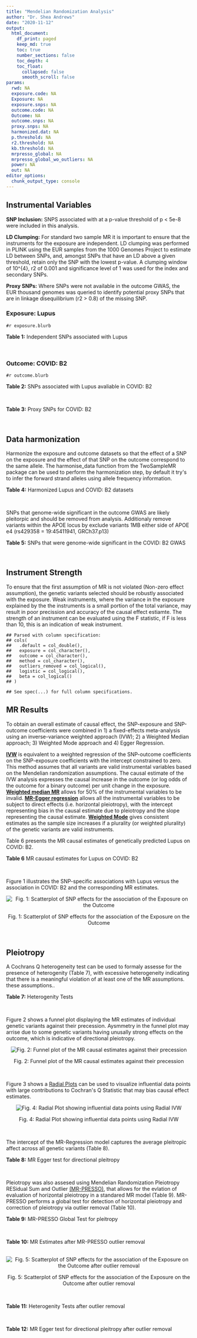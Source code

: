 ```yaml
---
title: "Mendelian Randomization Analysis"
author: "Dr. Shea Andrews"
date: "2020-11-12"
output:
  html_document:
    df_print: paged
    keep_md: true
    toc: true
    number_sections: false
    toc_depth: 4
    toc_float:
      collapsed: false
      smooth_scroll: false
params:
  rwd: NA
  exposure.code: NA
  Exposure: NA
  exposure.snps: NA
  outcome.code: NA
  Outcome: NA
  outcome.snps: NA
  proxy.snps: NA
  harmonized.dat: NA
  p.threshold: NA
  r2.threshold: NA
  kb.threshold: NA
  mrpresso_global: NA
  mrpresso_global_wo_outliers: NA
  power: NA
  out: NA
editor_options:
  chunk_output_type: console
---
```







## Instrumental Variables
**SNP Inclusion:** SNPS associated with at a p-value threshold of p < 5e-8 were included in this analysis.
<br>

**LD Clumping:** For standard two sample MR it is important to ensure that the instruments for the exposure are independent. LD clumping was performed in PLINK using the EUR samples from the 1000 Genomes Project to estimate LD between SNPs, and, amongst SNPs that have an LD above a given threshold, retain only the SNP with the lowest p-value. A clumping window of 10^{4}, r2 of 0.001 and significance level of 1 was used for the index and secondary SNPs.
<br>

**Proxy SNPs:** Where SNPs were not available in the outcome GWAS, the EUR thousand genomes was queried to identify potential proxy SNPs that are in linkage disequilibrium (r2 > 0.8) of the missing SNP.
<br>

### Exposure: Lupus
`#r exposure.blurb`
<br>

**Table 1:** Independent SNPs associated with Lupus
<div data-pagedtable="false">
  <script data-pagedtable-source type="application/json">
{"columns":[{"label":["SNP"],"name":[1],"type":["chr"],"align":["left"]},{"label":["CHROM"],"name":[2],"type":["dbl"],"align":["right"]},{"label":["POS"],"name":[3],"type":["dbl"],"align":["right"]},{"label":["REF"],"name":[4],"type":["chr"],"align":["left"]},{"label":["ALT"],"name":[5],"type":["chr"],"align":["left"]},{"label":["AF"],"name":[6],"type":["dbl"],"align":["right"]},{"label":["BETA"],"name":[7],"type":["dbl"],"align":["right"]},{"label":["SE"],"name":[8],"type":["dbl"],"align":["right"]},{"label":["Z"],"name":[9],"type":["dbl"],"align":["right"]},{"label":["P"],"name":[10],"type":["dbl"],"align":["right"]},{"label":["N"],"name":[11],"type":["dbl"],"align":["right"]},{"label":["TRAIT"],"name":[12],"type":["chr"],"align":["left"]}],"data":[{"1":"rs4661543","2":"1","3":"15229101","4":"T","5":"G","6":"0.89366400","7":"0.2744370","8":"0.04237546","9":"6.476320","10":"9.39891e-11","11":"23210","12":"Lupus"},{"1":"rs6679677","2":"1","3":"114303808","4":"C","5":"A","6":"0.13198000","7":"0.3364722","8":"0.04648538","9":"7.238238","10":"4.54552e-13","11":"23210","12":"Lupus"},{"1":"rs6671847","2":"1","3":"161478810","4":"G","5":"A","6":"0.43811600","7":"0.1988509","8":"0.02896508","9":"6.865193","10":"6.64016e-12","11":"23210","12":"Lupus"},{"1":"rs10912578","2":"1","3":"173251856","4":"A","5":"G","6":"0.69282600","7":"-0.2468600","8":"0.03099180","9":"-7.965340","10":"1.64776e-15","11":"23210","12":"Lupus"},{"1":"rs4916215","2":"1","3":"173314540","4":"C","5":"T","6":"0.77431100","7":"0.2231440","8":"0.03396932","9":"6.568970","10":"5.06636e-11","11":"23210","12":"Lupus"},{"1":"rs17849501","2":"1","3":"183542323","4":"C","5":"T","6":"0.04266520","7":"0.8109302","8":"0.04986423","9":"16.262763","10":"1.81370e-59","11":"23210","12":"Lupus"},{"1":"rs12094036","2":"1","3":"183558174","4":"T","5":"C","6":"0.06648550","7":"-0.3285041","8":"0.05785948","9":"-5.677618","10":"1.36583e-08","11":"23210","12":"Lupus"},{"1":"rs34703115","2":"2","3":"40282854","4":"T","5":"C","6":"0.05253620","7":"-0.6161861","8":"0.10477761","9":"-5.880895","10":"4.08053e-09","11":"23210","12":"Lupus"},{"1":"rs268124","2":"2","3":"65654364","4":"C","5":"T","6":"0.70927300","7":"0.1863300","8":"0.03237026","9":"5.756200","10":"8.60306e-09","11":"23210","12":"Lupus"},{"1":"rs13019891","2":"2","3":"113829869","4":"G","5":"T","6":"0.42580400","7":"-0.5621189","8":"0.02903360","9":"-19.360981","10":"1.64719e-83","11":"23210","12":"Lupus"},{"1":"rs2459611","2":"2","3":"191939187","4":"C","5":"T","6":"0.91986900","7":"0.2613650","8":"0.04524500","9":"5.776660","10":"7.62003e-09","11":"23210","12":"Lupus"},{"1":"rs4274624","2":"2","3":"191958656","4":"C","5":"T","6":"0.79354100","7":"-0.5596160","8":"0.03267912","9":"-17.124600","10":"9.73273e-66","11":"23210","12":"Lupus"},{"1":"rs10048743","2":"2","3":"213890232","4":"G","5":"T","6":"0.86960500","7":"-0.2311120","8":"0.04120563","9":"-5.608740","10":"2.03803e-08","11":"23210","12":"Lupus"},{"1":"rs10200680","2":"2","3":"223961877","4":"C","5":"T","6":"0.12876900","7":"-0.2484614","8":"0.04248350","9":"-5.848421","10":"4.96262e-09","11":"23210","12":"Lupus"},{"1":"rs2573219","2":"2","3":"233288667","4":"A","5":"C","6":"0.11355300","7":"0.5877867","8":"0.04292917","9":"13.692012","10":"1.13327e-42","11":"23210","12":"Lupus"},{"1":"rs9852014","2":"3","3":"129084581","4":"A","5":"G","6":"0.08055150","7":"0.6205765","8":"0.04927268","9":"12.594737","10":"2.25712e-36","11":"23210","12":"Lupus"},{"1":"rs1464446","2":"3","3":"146601295","4":"G","5":"T","6":"0.19522400","7":"-0.3285041","8":"0.04014973","9":"-8.181975","10":"2.79229e-16","11":"23210","12":"Lupus"},{"1":"rs13136219","2":"4","3":"102743687","4":"C","5":"T","6":"0.33503600","7":"-0.1743534","8":"0.02778696","9":"-6.274648","10":"3.50427e-10","11":"23210","12":"Lupus"},{"1":"rs4388254","2":"5","3":"133428601","4":"C","5":"T","6":"0.04080520","7":"0.3784364","8":"0.06039767","9":"6.265745","10":"3.71046e-10","11":"23210","12":"Lupus"},{"1":"rs1078324","2":"5","3":"149202268","4":"C","5":"A","6":"0.06524100","7":"-0.7133499","8":"0.07816647","9":"-9.126034","10":"7.10544e-20","11":"23210","12":"Lupus"},{"1":"rs6889239","2":"5","3":"150457771","4":"T","5":"C","6":"0.25117800","7":"0.2776317","8":"0.03173996","9":"8.747072","10":"2.18960e-18","11":"23210","12":"Lupus"},{"1":"rs2431697","2":"5","3":"159879978","4":"T","5":"C","6":"0.40740100","7":"-0.2231436","8":"0.02929643","9":"-7.616749","10":"2.60144e-14","11":"23210","12":"Lupus"},{"1":"rs12524498","2":"6","3":"31444187","4":"G","5":"T","6":"0.02318840","7":"-0.6733446","8":"0.12079282","9":"-5.574376","10":"2.48419e-08","11":"23210","12":"Lupus"},{"1":"rs389884","2":"6","3":"31940897","4":"A","5":"G","6":"0.10729800","7":"0.9282193","8":"0.04323190","9":"21.470703","10":"2.92560e-102","11":"23210","12":"Lupus"},{"1":"rs79197920","2":"6","3":"32455569","4":"C","5":"T","6":"0.65625000","7":"-0.4510760","8":"0.03341812","9":"-13.497900","10":"1.60819e-41","11":"23210","12":"Lupus"},{"1":"rs113753702","2":"6","3":"32471064","4":"T","5":"C","6":"0.43790100","7":"-0.3856625","8":"0.03422480","9":"-11.268508","10":"1.87724e-29","11":"23210","12":"Lupus"},{"1":"rs77062257","2":"6","3":"32620764","4":"A","5":"T","6":"0.16741300","7":"-0.4620355","8":"0.04802120","9":"-9.621488","10":"6.48854e-22","11":"23210","12":"Lupus"},{"1":"rs2097294","2":"6","3":"32779583","4":"C","5":"T","6":"0.00875099","7":"0.6981347","8":"0.06965172","9":"10.023223","10":"1.20508e-23","11":"23210","12":"Lupus"},{"1":"rs7768653","2":"6","3":"106574794","4":"C","5":"T","6":"0.60770100","7":"-0.2070140","8":"0.02968907","9":"-6.972740","10":"3.10827e-12","11":"23210","12":"Lupus"},{"1":"rs58721818","2":"6","3":"138243739","4":"C","5":"T","6":"0.03142030","7":"0.6575200","8":"0.07559407","9":"8.698037","10":"3.37674e-18","11":"23210","12":"Lupus"},{"1":"rs35000415","2":"7","3":"128585616","4":"C","5":"T","6":"0.14785900","7":"0.5877867","8":"0.04153895","9":"14.150252","10":"1.86090e-45","11":"23210","12":"Lupus"},{"1":"rs2736332","2":"8","3":"11339965","4":"G","5":"C","6":"0.24709300","7":"0.2776317","8":"0.03206938","9":"8.657222","10":"4.83401e-18","11":"23210","12":"Lupus"},{"1":"rs7823055","2":"8","3":"55511676","4":"G","5":"T","6":"0.57587300","7":"-0.3506570","8":"0.02862084","9":"-12.251800","10":"1.64303e-34","11":"23210","12":"Lupus"},{"1":"rs7097397","2":"10","3":"50025396","4":"G","5":"A","6":"0.35511500","7":"-0.1863296","8":"0.02871184","9":"-6.489643","10":"8.60398e-11","11":"23210","12":"Lupus"},{"1":"rs7899626","2":"10","3":"63825561","4":"C","5":"T","6":"0.32037800","7":"0.1823216","8":"0.03325319","9":"5.482830","10":"4.18576e-08","11":"23210","12":"Lupus"},{"1":"rs58688157","2":"11","3":"625085","4":"A","5":"G","6":"0.26210400","7":"-0.2231436","8":"0.03356474","9":"-6.648154","10":"2.96791e-11","11":"23210","12":"Lupus"},{"1":"rs353608","2":"11","3":"35101738","4":"A","5":"G","6":"0.53012700","7":"0.1863300","8":"0.02801977","9":"6.649930","10":"2.93228e-11","11":"23210","12":"Lupus"},{"1":"rs73050535","2":"12","3":"5012503","4":"C","5":"T","6":"0.01180100","7":"-0.7133499","8":"0.12413416","9":"-5.746604","10":"9.10536e-09","11":"23210","12":"Lupus"},{"1":"rs597808","2":"12","3":"111973358","4":"A","5":"G","6":"0.54462300","7":"-0.1625189","8":"0.02947364","9":"-5.514043","10":"3.50683e-08","11":"23210","12":"Lupus"},{"1":"rs1143679","2":"16","3":"31276811","4":"G","5":"A","6":"0.12236000","7":"0.5822156","8":"0.03998663","9":"14.560256","10":"5.02694e-48","11":"23210","12":"Lupus"},{"1":"rs13332649","2":"16","3":"85966683","4":"A","5":"G","6":"0.23690900","7":"-0.3147107","8":"0.03756825","9":"-8.377040","10":"5.42755e-17","11":"23210","12":"Lupus"},{"1":"rs143123127","2":"17","3":"38007190","4":"G","5":"A","6":"0.05919850","7":"0.4700036","8":"0.08403420","9":"5.593004","10":"2.23174e-08","11":"23210","12":"Lupus"},{"1":"rs35251378","2":"19","3":"10459969","4":"G","5":"A","6":"0.28126200","7":"-0.2357223","8":"0.03242656","9":"-7.269422","10":"3.61030e-13","11":"23210","12":"Lupus"},{"1":"rs73068668","2":"19","3":"55763262","4":"G","5":"A","6":"0.05480940","7":"-0.3147107","8":"0.05749035","9":"-5.474149","10":"4.39618e-08","11":"23210","12":"Lupus"},{"1":"rs3747093","2":"22","3":"21984379","4":"G","5":"A","6":"0.19129500","7":"0.2623643","8":"0.03450549","9":"7.603552","10":"2.88112e-14","11":"23210","12":"Lupus"}],"options":{"columns":{"min":{},"max":[10]},"rows":{"min":[10],"max":[10]},"pages":{}}}
  </script>
</div>
<br>

### Outcome: COVID: B2
`#r outcome.blurb`
<br>

**Table 2:** SNPs associated with Lupus avaliable in COVID: B2
<div data-pagedtable="false">
  <script data-pagedtable-source type="application/json">
{"columns":[{"label":["SNP"],"name":[1],"type":["chr"],"align":["left"]},{"label":["CHROM"],"name":[2],"type":["dbl"],"align":["right"]},{"label":["POS"],"name":[3],"type":["dbl"],"align":["right"]},{"label":["REF"],"name":[4],"type":["chr"],"align":["left"]},{"label":["ALT"],"name":[5],"type":["chr"],"align":["left"]},{"label":["AF"],"name":[6],"type":["dbl"],"align":["right"]},{"label":["BETA"],"name":[7],"type":["dbl"],"align":["right"]},{"label":["SE"],"name":[8],"type":["dbl"],"align":["right"]},{"label":["Z"],"name":[9],"type":["dbl"],"align":["right"]},{"label":["P"],"name":[10],"type":["dbl"],"align":["right"]},{"label":["N"],"name":[11],"type":["dbl"],"align":["right"]},{"label":["TRAIT"],"name":[12],"type":["chr"],"align":["left"]}],"data":[{"1":"rs4661543","2":"1","3":"15229101","4":"T","5":"G","6":"0.88530","7":"-0.0173250","8":"0.037547","9":"-0.46142168","10":"6.445e-01","11":"543388","12":"COVID:_hospitalized_vs._population__eur_wo_ukbb"},{"1":"rs6679677","2":"1","3":"114303808","4":"C","5":"A","6":"0.14180","7":"0.0064796","8":"0.045873","9":"0.14125084","10":"8.877e-01","11":"543388","12":"COVID:_hospitalized_vs._population__eur_wo_ukbb"},{"1":"rs6671847","2":"1","3":"161478810","4":"G","5":"A","6":"0.49720","7":"0.0099306","8":"0.034233","9":"0.29008851","10":"7.717e-01","11":"532719","12":"COVID:_hospitalized_vs._population__eur_wo_ukbb"},{"1":"rs10912578","2":"1","3":"173251856","4":"A","5":"G","6":"0.68150","7":"-0.0076193","8":"0.039251","9":"-0.19411735","10":"8.461e-01","11":"530716","12":"COVID:_hospitalized_vs._population__eur_wo_ukbb"},{"1":"rs4916215","2":"1","3":"173314540","4":"C","5":"T","6":"0.75800","7":"-0.0160120","8":"0.029214","9":"-0.54809338","10":"5.836e-01","11":"543388","12":"COVID:_hospitalized_vs._population__eur_wo_ukbb"},{"1":"rs17849501","2":"1","3":"183542323","4":"C","5":"T","6":"0.05129","7":"0.0199730","8":"0.058174","9":"0.34333207","10":"7.314e-01","11":"543388","12":"COVID:_hospitalized_vs._population__eur_wo_ukbb"},{"1":"rs12094036","2":"1","3":"183558174","4":"T","5":"C","6":"0.09063","7":"0.0673980","8":"0.047119","9":"1.43037840","10":"1.526e-01","11":"543388","12":"COVID:_hospitalized_vs._population__eur_wo_ukbb"},{"1":"rs34703115","2":"2","3":"40282854","4":"T","5":"C","6":"0.03179","7":"0.0548320","8":"0.074023","9":"0.74074274","10":"4.589e-01","11":"543388","12":"COVID:_hospitalized_vs._population__eur_wo_ukbb"},{"1":"rs268124","2":"2","3":"65654364","4":"C","5":"T","6":"0.69320","7":"-0.0492370","8":"0.037651","9":"-1.30772091","10":"1.910e-01","11":"533332","12":"COVID:_hospitalized_vs._population__eur_wo_ukbb"},{"1":"rs13019891","2":"2","3":"113829869","4":"G","5":"T","6":"0.45260","7":"-0.0035785","8":"0.032760","9":"-0.10923382","10":"9.130e-01","11":"533332","12":"COVID:_hospitalized_vs._population__eur_wo_ukbb"},{"1":"rs2459611","2":"2","3":"191939187","4":"C","5":"T","6":"0.92250","7":"-0.0944620","8":"0.049937","9":"-1.89162345","10":"5.854e-02","11":"533332","12":"COVID:_hospitalized_vs._population__eur_wo_ukbb"},{"1":"rs4274624","2":"2","3":"191958656","4":"C","5":"T","6":"0.77670","7":"-0.0207940","8":"0.030626","9":"-0.67896558","10":"4.972e-01","11":"543388","12":"COVID:_hospitalized_vs._population__eur_wo_ukbb"},{"1":"rs10048743","2":"2","3":"213890232","4":"G","5":"T","6":"0.81620","7":"0.0300460","8":"0.037737","9":"0.79619472","10":"4.259e-01","11":"543388","12":"COVID:_hospitalized_vs._population__eur_wo_ukbb"},{"1":"rs10200680","2":"2","3":"223961877","4":"C","5":"T","6":"0.15720","7":"0.0303270","8":"0.036107","9":"0.83992024","10":"4.009e-01","11":"543388","12":"COVID:_hospitalized_vs._population__eur_wo_ukbb"},{"1":"rs2573219","2":"2","3":"233288667","4":"A","5":"C","6":"0.08766","7":"-0.0808580","8":"0.045431","9":"-1.77979794","10":"7.511e-02","11":"543388","12":"COVID:_hospitalized_vs._population__eur_wo_ukbb"},{"1":"rs9852014","2":"3","3":"129084581","4":"A","5":"G","6":"0.08334","7":"-0.0198420","8":"0.060409","9":"-0.32846099","10":"7.426e-01","11":"533332","12":"COVID:_hospitalized_vs._population__eur_wo_ukbb"},{"1":"rs1464446","2":"3","3":"146601295","4":"G","5":"T","6":"0.19820","7":"0.0089551","8":"0.036289","9":"0.24677175","10":"8.051e-01","11":"540159","12":"COVID:_hospitalized_vs._population__eur_wo_ukbb"},{"1":"rs13136219","2":"4","3":"102743687","4":"C","5":"T","6":"0.34120","7":"0.0015060","8":"0.026281","9":"0.05730376","10":"9.543e-01","11":"543388","12":"COVID:_hospitalized_vs._population__eur_wo_ukbb"},{"1":"rs4388254","2":"5","3":"133428601","4":"C","5":"T","6":"0.08097","7":"-0.0680890","8":"0.068740","9":"-0.99052953","10":"3.219e-01","11":"533332","12":"COVID:_hospitalized_vs._population__eur_wo_ukbb"},{"1":"rs1078324","2":"5","3":"149202268","4":"C","5":"A","6":"0.05562","7":"0.0509050","8":"0.053860","9":"0.94513554","10":"3.446e-01","11":"542775","12":"COVID:_hospitalized_vs._population__eur_wo_ukbb"},{"1":"rs6889239","2":"5","3":"150457771","4":"T","5":"C","6":"0.25410","7":"0.0104170","8":"0.035646","9":"0.29223475","10":"7.701e-01","11":"533332","12":"COVID:_hospitalized_vs._population__eur_wo_ukbb"},{"1":"rs2431697","2":"5","3":"159879978","4":"T","5":"C","6":"0.39550","7":"-0.0676960","8":"0.025776","9":"-2.62631906","10":"8.632e-03","11":"543388","12":"COVID:_hospitalized_vs._population__eur_wo_ukbb"},{"1":"rs12524498","2":"6","3":"31444187","4":"G","5":"T","6":"0.03506","7":"0.2116200","8":"0.097165","9":"2.17794473","10":"2.941e-02","11":"538960","12":"COVID:_hospitalized_vs._population__eur_wo_ukbb"},{"1":"rs389884","2":"6","3":"31940897","4":"A","5":"G","6":"0.09527","7":"-0.0223640","8":"0.046162","9":"-0.48446774","10":"6.281e-01","11":"542775","12":"COVID:_hospitalized_vs._population__eur_wo_ukbb"},{"1":"rs77062257","2":"6","3":"32620764","4":"A","5":"T","6":"0.08703","7":"-0.0233400","8":"0.050585","9":"-0.46140160","10":"6.445e-01","11":"254171","12":"COVID:_hospitalized_vs._population__eur_wo_ukbb"},{"1":"rs7768653","2":"6","3":"106574794","4":"C","5":"T","6":"0.54620","7":"0.0098355","8":"0.026508","9":"0.37103893","10":"7.106e-01","11":"542775","12":"COVID:_hospitalized_vs._population__eur_wo_ukbb"},{"1":"rs58721818","2":"6","3":"138243739","4":"C","5":"T","6":"0.02716","7":"0.0461730","8":"0.079008","9":"0.58440917","10":"5.589e-01","11":"543388","12":"COVID:_hospitalized_vs._population__eur_wo_ukbb"},{"1":"rs35000415","2":"7","3":"128585616","4":"C","5":"T","6":"0.14670","7":"0.0410740","8":"0.040723","9":"1.00861921","10":"3.132e-01","11":"543388","12":"COVID:_hospitalized_vs._population__eur_wo_ukbb"},{"1":"rs2736332","2":"8","3":"11339965","4":"G","5":"C","6":"0.24670","7":"0.0269410","8":"0.029256","9":"0.92087093","10":"3.571e-01","11":"543388","12":"COVID:_hospitalized_vs._population__eur_wo_ukbb"},{"1":"rs7823055","2":"8","3":"55511676","4":"G","5":"T","6":"0.56470","7":"0.0122890","8":"0.036782","9":"0.33410364","10":"7.383e-01","11":"530716","12":"COVID:_hospitalized_vs._population__eur_wo_ukbb"},{"1":"rs7097397","2":"10","3":"50025396","4":"G","5":"A","6":"0.36630","7":"-0.0172480","8":"0.026370","9":"-0.65407660","10":"5.131e-01","11":"543388","12":"COVID:_hospitalized_vs._population__eur_wo_ukbb"},{"1":"rs7899626","2":"10","3":"63825561","4":"C","5":"T","6":"0.35550","7":"0.0026900","8":"0.034628","9":"0.07768280","10":"9.381e-01","11":"533332","12":"COVID:_hospitalized_vs._population__eur_wo_ukbb"},{"1":"rs58688157","2":"11","3":"625085","4":"A","5":"G","6":"0.21880","7":"0.0103520","8":"0.036335","9":"0.28490436","10":"7.757e-01","11":"533332","12":"COVID:_hospitalized_vs._population__eur_wo_ukbb"},{"1":"rs353608","2":"11","3":"35101738","4":"A","5":"G","6":"0.51560","7":"0.0351780","8":"0.032856","9":"1.07067202","10":"2.843e-01","11":"532719","12":"COVID:_hospitalized_vs._population__eur_wo_ukbb"},{"1":"rs73050535","2":"12","3":"5012503","4":"C","5":"T","6":"0.01307","7":"-0.0884310","8":"0.087956","9":"-1.00540043","10":"3.147e-01","11":"542775","12":"COVID:_hospitalized_vs._population__eur_wo_ukbb"},{"1":"rs597808","2":"12","3":"111973358","4":"A","5":"G","6":"0.59960","7":"0.0228450","8":"0.033140","9":"0.68934822","10":"4.906e-01","11":"532719","12":"COVID:_hospitalized_vs._population__eur_wo_ukbb"},{"1":"rs1143679","2":"16","3":"31276811","4":"G","5":"A","6":"0.12040","7":"-0.0561270","8":"0.048108","9":"-1.16668745","10":"2.433e-01","11":"532719","12":"COVID:_hospitalized_vs._population__eur_wo_ukbb"},{"1":"rs13332649","2":"16","3":"85966683","4":"A","5":"G","6":"0.29290","7":"0.0328820","8":"0.032430","9":"1.01393771","10":"3.106e-01","11":"543388","12":"COVID:_hospitalized_vs._population__eur_wo_ukbb"},{"1":"rs35251378","2":"19","3":"10459969","4":"G","5":"A","6":"0.25990","7":"0.1450100","8":"0.035970","9":"4.03141507","10":"5.544e-05","11":"533332","12":"COVID:_hospitalized_vs._population__eur_wo_ukbb"},{"1":"rs73068668","2":"19","3":"55763262","4":"G","5":"A","6":"0.07517","7":"-0.1040900","8":"0.063496","9":"-1.63931586","10":"1.012e-01","11":"533332","12":"COVID:_hospitalized_vs._population__eur_wo_ukbb"},{"1":"rs3747093","2":"22","3":"21984379","4":"G","5":"A","6":"0.25790","7":"0.0381080","8":"0.040182","9":"0.94838485","10":"3.429e-01","11":"533332","12":"COVID:_hospitalized_vs._population__eur_wo_ukbb"},{"1":"rs79197920","2":"NA","3":"NA","4":"NA","5":"NA","6":"NA","7":"NA","8":"NA","9":"NA","10":"NA","11":"NA","12":"NA"},{"1":"rs113753702","2":"NA","3":"NA","4":"NA","5":"NA","6":"NA","7":"NA","8":"NA","9":"NA","10":"NA","11":"NA","12":"NA"},{"1":"rs2097294","2":"NA","3":"NA","4":"NA","5":"NA","6":"NA","7":"NA","8":"NA","9":"NA","10":"NA","11":"NA","12":"NA"},{"1":"rs143123127","2":"NA","3":"NA","4":"NA","5":"NA","6":"NA","7":"NA","8":"NA","9":"NA","10":"NA","11":"NA","12":"NA"}],"options":{"columns":{"min":{},"max":[10]},"rows":{"min":[10],"max":[10]},"pages":{}}}
  </script>
</div>
<br>

**Table 3:** Proxy SNPs for COVID: B2
<div data-pagedtable="false">
  <script data-pagedtable-source type="application/json">
{"columns":[{"label":["target_snp"],"name":[1],"type":["chr"],"align":["left"]},{"label":["proxy_snp"],"name":[2],"type":["chr"],"align":["left"]},{"label":["ld.r2"],"name":[3],"type":["dbl"],"align":["right"]},{"label":["Dprime"],"name":[4],"type":["dbl"],"align":["right"]},{"label":["PHASE"],"name":[5],"type":["chr"],"align":["left"]},{"label":["X12"],"name":[6],"type":["lgl"],"align":["right"]},{"label":["CHROM"],"name":[7],"type":["dbl"],"align":["right"]},{"label":["POS"],"name":[8],"type":["dbl"],"align":["right"]},{"label":["REF.proxy"],"name":[9],"type":["chr"],"align":["left"]},{"label":["ALT.proxy"],"name":[10],"type":["lgl"],"align":["right"]},{"label":["AF"],"name":[11],"type":["dbl"],"align":["right"]},{"label":["BETA"],"name":[12],"type":["dbl"],"align":["right"]},{"label":["SE"],"name":[13],"type":["dbl"],"align":["right"]},{"label":["Z"],"name":[14],"type":["dbl"],"align":["right"]},{"label":["P"],"name":[15],"type":["dbl"],"align":["right"]},{"label":["N"],"name":[16],"type":["dbl"],"align":["right"]},{"label":["TRAIT"],"name":[17],"type":["chr"],"align":["left"]},{"label":["ref"],"name":[18],"type":["chr"],"align":["left"]},{"label":["ref.proxy"],"name":[19],"type":["lgl"],"align":["right"]},{"label":["alt"],"name":[20],"type":["chr"],"align":["left"]},{"label":["alt.proxy"],"name":[21],"type":["chr"],"align":["left"]},{"label":["ALT"],"name":[22],"type":["chr"],"align":["left"]},{"label":["REF"],"name":[23],"type":["chr"],"align":["left"]},{"label":["proxy.outcome"],"name":[24],"type":["lgl"],"align":["right"]}],"data":[{"1":"rs143123127","2":"rs112876941","3":"1","4":"1","5":"AT/GA","6":"NA","7":"17","8":"37922804","9":"A","10":"TRUE","11":"0.05116","12":"0.037885","13":"0.072201","14":"0.5247157","15":"0.5998","16":"543388","17":"COVID:_hospitalized_vs._population__eur_wo_ukbb","18":"A","19":"TRUE","20":"G","21":"A","22":"A","23":"G","24":"TRUE"},{"1":"rs79197920","2":"NA","3":"NA","4":"NA","5":"NA","6":"NA","7":"NA","8":"NA","9":"NA","10":"NA","11":"NA","12":"NA","13":"NA","14":"NA","15":"NA","16":"NA","17":"NA","18":"NA","19":"NA","20":"NA","21":"NA","22":"NA","23":"NA","24":"NA"},{"1":"rs113753702","2":"NA","3":"NA","4":"NA","5":"NA","6":"NA","7":"NA","8":"NA","9":"NA","10":"NA","11":"NA","12":"NA","13":"NA","14":"NA","15":"NA","16":"NA","17":"NA","18":"NA","19":"NA","20":"NA","21":"NA","22":"NA","23":"NA","24":"NA"},{"1":"rs2097294","2":"NA","3":"NA","4":"NA","5":"NA","6":"NA","7":"NA","8":"NA","9":"NA","10":"NA","11":"NA","12":"NA","13":"NA","14":"NA","15":"NA","16":"NA","17":"NA","18":"NA","19":"NA","20":"NA","21":"NA","22":"NA","23":"NA","24":"NA"}],"options":{"columns":{"min":{},"max":[10]},"rows":{"min":[10],"max":[10]},"pages":{}}}
  </script>
</div>
<br>

## Data harmonization
Harmonize the exposure and outcome datasets so that the effect of a SNP on the exposure and the effect of that SNP on the outcome correspond to the same allele. The harmonise_data function from the TwoSampleMR package can be used to perform the harmonization step, by default it try's to infer the forward strand alleles using allele frequency information.
<br>

**Table 4:** Harmonized Lupus and COVID: B2 datasets
<div data-pagedtable="false">
  <script data-pagedtable-source type="application/json">
{"columns":[{"label":["SNP"],"name":[1],"type":["chr"],"align":["left"]},{"label":["effect_allele.exposure"],"name":[2],"type":["chr"],"align":["left"]},{"label":["other_allele.exposure"],"name":[3],"type":["chr"],"align":["left"]},{"label":["effect_allele.outcome"],"name":[4],"type":["chr"],"align":["left"]},{"label":["other_allele.outcome"],"name":[5],"type":["chr"],"align":["left"]},{"label":["beta.exposure"],"name":[6],"type":["dbl"],"align":["right"]},{"label":["beta.outcome"],"name":[7],"type":["dbl"],"align":["right"]},{"label":["eaf.exposure"],"name":[8],"type":["dbl"],"align":["right"]},{"label":["eaf.outcome"],"name":[9],"type":["dbl"],"align":["right"]},{"label":["remove"],"name":[10],"type":["lgl"],"align":["right"]},{"label":["palindromic"],"name":[11],"type":["lgl"],"align":["right"]},{"label":["ambiguous"],"name":[12],"type":["lgl"],"align":["right"]},{"label":["id.outcome"],"name":[13],"type":["chr"],"align":["left"]},{"label":["chr.outcome"],"name":[14],"type":["dbl"],"align":["right"]},{"label":["pos.outcome"],"name":[15],"type":["dbl"],"align":["right"]},{"label":["se.outcome"],"name":[16],"type":["dbl"],"align":["right"]},{"label":["z.outcome"],"name":[17],"type":["dbl"],"align":["right"]},{"label":["pval.outcome"],"name":[18],"type":["dbl"],"align":["right"]},{"label":["samplesize.outcome"],"name":[19],"type":["dbl"],"align":["right"]},{"label":["outcome"],"name":[20],"type":["chr"],"align":["left"]},{"label":["mr_keep.outcome"],"name":[21],"type":["lgl"],"align":["right"]},{"label":["pval_origin.outcome"],"name":[22],"type":["chr"],"align":["left"]},{"label":["chr.exposure"],"name":[23],"type":["dbl"],"align":["right"]},{"label":["pos.exposure"],"name":[24],"type":["dbl"],"align":["right"]},{"label":["se.exposure"],"name":[25],"type":["dbl"],"align":["right"]},{"label":["z.exposure"],"name":[26],"type":["dbl"],"align":["right"]},{"label":["pval.exposure"],"name":[27],"type":["dbl"],"align":["right"]},{"label":["samplesize.exposure"],"name":[28],"type":["dbl"],"align":["right"]},{"label":["exposure"],"name":[29],"type":["chr"],"align":["left"]},{"label":["mr_keep.exposure"],"name":[30],"type":["lgl"],"align":["right"]},{"label":["pval_origin.exposure"],"name":[31],"type":["chr"],"align":["left"]},{"label":["id.exposure"],"name":[32],"type":["chr"],"align":["left"]},{"label":["action"],"name":[33],"type":["dbl"],"align":["right"]},{"label":["mr_keep"],"name":[34],"type":["lgl"],"align":["right"]},{"label":["pt"],"name":[35],"type":["dbl"],"align":["right"]},{"label":["pleitropy_keep"],"name":[36],"type":["lgl"],"align":["right"]},{"label":["mrpresso_RSSobs"],"name":[37],"type":["lgl"],"align":["right"]},{"label":["mrpresso_pval"],"name":[38],"type":["lgl"],"align":["right"]},{"label":["mrpresso_keep"],"name":[39],"type":["lgl"],"align":["right"]}],"data":[{"1":"rs10048743","2":"T","3":"G","4":"T","5":"G","6":"-0.2311120","7":"0.0300460","8":"0.8696050","9":"0.81620","10":"FALSE","11":"FALSE","12":"FALSE","13":"s4pgCQ","14":"2","15":"213890232","16":"0.037737","17":"0.79619472","18":"4.259e-01","19":"543388","20":"covidhgi2020anaB2v4eurwoukbb","21":"TRUE","22":"reported","23":"2","24":"213890232","25":"0.04120563","26":"-5.608740","27":"2.03803e-08","28":"23210","29":"Betham2015lupus","30":"TRUE","31":"reported","32":"8dgqrm","33":"2","34":"TRUE","35":"5e-08","36":"TRUE","37":"NA","38":"NA","39":"TRUE"},{"1":"rs10200680","2":"T","3":"C","4":"T","5":"C","6":"-0.2484614","7":"0.0303270","8":"0.1287690","9":"0.15720","10":"FALSE","11":"FALSE","12":"FALSE","13":"s4pgCQ","14":"2","15":"223961877","16":"0.036107","17":"0.83992024","18":"4.009e-01","19":"543388","20":"covidhgi2020anaB2v4eurwoukbb","21":"TRUE","22":"reported","23":"2","24":"223961877","25":"0.04248350","26":"-5.848421","27":"4.96262e-09","28":"23210","29":"Betham2015lupus","30":"TRUE","31":"reported","32":"8dgqrm","33":"2","34":"TRUE","35":"5e-08","36":"TRUE","37":"NA","38":"NA","39":"TRUE"},{"1":"rs1078324","2":"A","3":"C","4":"A","5":"C","6":"-0.7133499","7":"0.0509050","8":"0.0652410","9":"0.05562","10":"FALSE","11":"FALSE","12":"FALSE","13":"s4pgCQ","14":"5","15":"149202268","16":"0.053860","17":"0.94513554","18":"3.446e-01","19":"542775","20":"covidhgi2020anaB2v4eurwoukbb","21":"TRUE","22":"reported","23":"5","24":"149202268","25":"0.07816647","26":"-9.126034","27":"7.10544e-20","28":"23210","29":"Betham2015lupus","30":"TRUE","31":"reported","32":"8dgqrm","33":"2","34":"TRUE","35":"5e-08","36":"TRUE","37":"NA","38":"NA","39":"TRUE"},{"1":"rs10912578","2":"G","3":"A","4":"G","5":"A","6":"-0.2468600","7":"-0.0076193","8":"0.6928260","9":"0.68150","10":"FALSE","11":"FALSE","12":"FALSE","13":"s4pgCQ","14":"1","15":"173251856","16":"0.039251","17":"-0.19411735","18":"8.461e-01","19":"530716","20":"covidhgi2020anaB2v4eurwoukbb","21":"TRUE","22":"reported","23":"1","24":"173251856","25":"0.03099180","26":"-7.965340","27":"1.64776e-15","28":"23210","29":"Betham2015lupus","30":"TRUE","31":"reported","32":"8dgqrm","33":"2","34":"TRUE","35":"5e-08","36":"TRUE","37":"NA","38":"NA","39":"TRUE"},{"1":"rs1143679","2":"A","3":"G","4":"A","5":"G","6":"0.5822156","7":"-0.0561270","8":"0.1223600","9":"0.12040","10":"FALSE","11":"FALSE","12":"FALSE","13":"s4pgCQ","14":"16","15":"31276811","16":"0.048108","17":"-1.16668745","18":"2.433e-01","19":"532719","20":"covidhgi2020anaB2v4eurwoukbb","21":"TRUE","22":"reported","23":"16","24":"31276811","25":"0.03998663","26":"14.560256","27":"5.02694e-48","28":"23210","29":"Betham2015lupus","30":"TRUE","31":"reported","32":"8dgqrm","33":"2","34":"TRUE","35":"5e-08","36":"TRUE","37":"NA","38":"NA","39":"TRUE"},{"1":"rs12094036","2":"C","3":"T","4":"C","5":"T","6":"-0.3285041","7":"0.0673980","8":"0.0664855","9":"0.09063","10":"FALSE","11":"FALSE","12":"FALSE","13":"s4pgCQ","14":"1","15":"183558174","16":"0.047119","17":"1.43037840","18":"1.526e-01","19":"543388","20":"covidhgi2020anaB2v4eurwoukbb","21":"TRUE","22":"reported","23":"1","24":"183558174","25":"0.05785948","26":"-5.677618","27":"1.36583e-08","28":"23210","29":"Betham2015lupus","30":"TRUE","31":"reported","32":"8dgqrm","33":"2","34":"TRUE","35":"5e-08","36":"TRUE","37":"NA","38":"NA","39":"TRUE"},{"1":"rs12524498","2":"T","3":"G","4":"T","5":"G","6":"-0.6733446","7":"0.2116200","8":"0.0231884","9":"0.03506","10":"FALSE","11":"FALSE","12":"FALSE","13":"s4pgCQ","14":"6","15":"31444187","16":"0.097165","17":"2.17794473","18":"2.941e-02","19":"538960","20":"covidhgi2020anaB2v4eurwoukbb","21":"TRUE","22":"reported","23":"6","24":"31444187","25":"0.12079282","26":"-5.574376","27":"2.48419e-08","28":"23210","29":"Betham2015lupus","30":"TRUE","31":"reported","32":"8dgqrm","33":"2","34":"TRUE","35":"5e-08","36":"TRUE","37":"NA","38":"NA","39":"TRUE"},{"1":"rs13019891","2":"T","3":"G","4":"T","5":"G","6":"-0.5621189","7":"-0.0035785","8":"0.4258040","9":"0.45260","10":"FALSE","11":"FALSE","12":"FALSE","13":"s4pgCQ","14":"2","15":"113829869","16":"0.032760","17":"-0.10923382","18":"9.130e-01","19":"533332","20":"covidhgi2020anaB2v4eurwoukbb","21":"TRUE","22":"reported","23":"2","24":"113829869","25":"0.02903360","26":"-19.360981","27":"1.64719e-83","28":"23210","29":"Betham2015lupus","30":"TRUE","31":"reported","32":"8dgqrm","33":"2","34":"TRUE","35":"5e-08","36":"TRUE","37":"NA","38":"NA","39":"TRUE"},{"1":"rs13136219","2":"T","3":"C","4":"T","5":"C","6":"-0.1743534","7":"0.0015060","8":"0.3350360","9":"0.34120","10":"FALSE","11":"FALSE","12":"FALSE","13":"s4pgCQ","14":"4","15":"102743687","16":"0.026281","17":"0.05730376","18":"9.543e-01","19":"543388","20":"covidhgi2020anaB2v4eurwoukbb","21":"TRUE","22":"reported","23":"4","24":"102743687","25":"0.02778696","26":"-6.274648","27":"3.50427e-10","28":"23210","29":"Betham2015lupus","30":"TRUE","31":"reported","32":"8dgqrm","33":"2","34":"TRUE","35":"5e-08","36":"TRUE","37":"NA","38":"NA","39":"TRUE"},{"1":"rs13332649","2":"G","3":"A","4":"G","5":"A","6":"-0.3147107","7":"0.0328820","8":"0.2369090","9":"0.29290","10":"FALSE","11":"FALSE","12":"FALSE","13":"s4pgCQ","14":"16","15":"85966683","16":"0.032430","17":"1.01393771","18":"3.106e-01","19":"543388","20":"covidhgi2020anaB2v4eurwoukbb","21":"TRUE","22":"reported","23":"16","24":"85966683","25":"0.03756825","26":"-8.377040","27":"5.42755e-17","28":"23210","29":"Betham2015lupus","30":"TRUE","31":"reported","32":"8dgqrm","33":"2","34":"TRUE","35":"5e-08","36":"TRUE","37":"NA","38":"NA","39":"TRUE"},{"1":"rs143123127","2":"A","3":"G","4":"A","5":"G","6":"0.4700036","7":"0.0378850","8":"0.0591985","9":"0.05116","10":"FALSE","11":"FALSE","12":"FALSE","13":"s4pgCQ","14":"17","15":"37922804","16":"0.072201","17":"0.52471572","18":"5.998e-01","19":"543388","20":"covidhgi2020anaB2v4eurwoukbb","21":"TRUE","22":"reported","23":"17","24":"38007190","25":"0.08403420","26":"5.593004","27":"2.23174e-08","28":"23210","29":"Betham2015lupus","30":"TRUE","31":"reported","32":"8dgqrm","33":"2","34":"TRUE","35":"5e-08","36":"TRUE","37":"NA","38":"NA","39":"TRUE"},{"1":"rs1464446","2":"T","3":"G","4":"T","5":"G","6":"-0.3285041","7":"0.0089551","8":"0.1952240","9":"0.19820","10":"FALSE","11":"FALSE","12":"FALSE","13":"s4pgCQ","14":"3","15":"146601295","16":"0.036289","17":"0.24677175","18":"8.051e-01","19":"540159","20":"covidhgi2020anaB2v4eurwoukbb","21":"TRUE","22":"reported","23":"3","24":"146601295","25":"0.04014973","26":"-8.181975","27":"2.79229e-16","28":"23210","29":"Betham2015lupus","30":"TRUE","31":"reported","32":"8dgqrm","33":"2","34":"TRUE","35":"5e-08","36":"TRUE","37":"NA","38":"NA","39":"TRUE"},{"1":"rs17849501","2":"T","3":"C","4":"T","5":"C","6":"0.8109302","7":"0.0199730","8":"0.0426652","9":"0.05129","10":"FALSE","11":"FALSE","12":"FALSE","13":"s4pgCQ","14":"1","15":"183542323","16":"0.058174","17":"0.34333207","18":"7.314e-01","19":"543388","20":"covidhgi2020anaB2v4eurwoukbb","21":"TRUE","22":"reported","23":"1","24":"183542323","25":"0.04986423","26":"16.262763","27":"1.81370e-59","28":"23210","29":"Betham2015lupus","30":"TRUE","31":"reported","32":"8dgqrm","33":"2","34":"TRUE","35":"5e-08","36":"TRUE","37":"NA","38":"NA","39":"TRUE"},{"1":"rs2431697","2":"C","3":"T","4":"C","5":"T","6":"-0.2231436","7":"-0.0676960","8":"0.4074010","9":"0.39550","10":"FALSE","11":"FALSE","12":"FALSE","13":"s4pgCQ","14":"5","15":"159879978","16":"0.025776","17":"-2.62631906","18":"8.632e-03","19":"543388","20":"covidhgi2020anaB2v4eurwoukbb","21":"TRUE","22":"reported","23":"5","24":"159879978","25":"0.02929643","26":"-7.616749","27":"2.60144e-14","28":"23210","29":"Betham2015lupus","30":"TRUE","31":"reported","32":"8dgqrm","33":"2","34":"TRUE","35":"5e-08","36":"TRUE","37":"NA","38":"NA","39":"TRUE"},{"1":"rs2459611","2":"T","3":"C","4":"T","5":"C","6":"0.2613650","7":"-0.0944620","8":"0.9198690","9":"0.92250","10":"FALSE","11":"FALSE","12":"FALSE","13":"s4pgCQ","14":"2","15":"191939187","16":"0.049937","17":"-1.89162345","18":"5.854e-02","19":"533332","20":"covidhgi2020anaB2v4eurwoukbb","21":"TRUE","22":"reported","23":"2","24":"191939187","25":"0.04524500","26":"5.776660","27":"7.62003e-09","28":"23210","29":"Betham2015lupus","30":"TRUE","31":"reported","32":"8dgqrm","33":"2","34":"TRUE","35":"5e-08","36":"TRUE","37":"NA","38":"NA","39":"TRUE"},{"1":"rs2573219","2":"C","3":"A","4":"C","5":"A","6":"0.5877867","7":"-0.0808580","8":"0.1135530","9":"0.08766","10":"FALSE","11":"FALSE","12":"FALSE","13":"s4pgCQ","14":"2","15":"233288667","16":"0.045431","17":"-1.77979794","18":"7.511e-02","19":"543388","20":"covidhgi2020anaB2v4eurwoukbb","21":"TRUE","22":"reported","23":"2","24":"233288667","25":"0.04292917","26":"13.692012","27":"1.13327e-42","28":"23210","29":"Betham2015lupus","30":"TRUE","31":"reported","32":"8dgqrm","33":"2","34":"TRUE","35":"5e-08","36":"TRUE","37":"NA","38":"NA","39":"TRUE"},{"1":"rs268124","2":"T","3":"C","4":"T","5":"C","6":"0.1863300","7":"-0.0492370","8":"0.7092730","9":"0.69320","10":"FALSE","11":"FALSE","12":"FALSE","13":"s4pgCQ","14":"2","15":"65654364","16":"0.037651","17":"-1.30772091","18":"1.910e-01","19":"533332","20":"covidhgi2020anaB2v4eurwoukbb","21":"TRUE","22":"reported","23":"2","24":"65654364","25":"0.03237026","26":"5.756200","27":"8.60306e-09","28":"23210","29":"Betham2015lupus","30":"TRUE","31":"reported","32":"8dgqrm","33":"2","34":"TRUE","35":"5e-08","36":"TRUE","37":"NA","38":"NA","39":"TRUE"},{"1":"rs2736332","2":"C","3":"G","4":"C","5":"G","6":"0.2776317","7":"0.0269410","8":"0.2470930","9":"0.24670","10":"FALSE","11":"TRUE","12":"FALSE","13":"s4pgCQ","14":"8","15":"11339965","16":"0.029256","17":"0.92087093","18":"3.571e-01","19":"543388","20":"covidhgi2020anaB2v4eurwoukbb","21":"TRUE","22":"reported","23":"8","24":"11339965","25":"0.03206938","26":"8.657222","27":"4.83401e-18","28":"23210","29":"Betham2015lupus","30":"TRUE","31":"reported","32":"8dgqrm","33":"2","34":"TRUE","35":"5e-08","36":"TRUE","37":"NA","38":"NA","39":"TRUE"},{"1":"rs34703115","2":"C","3":"T","4":"C","5":"T","6":"-0.6161861","7":"0.0548320","8":"0.0525362","9":"0.03179","10":"FALSE","11":"FALSE","12":"FALSE","13":"s4pgCQ","14":"2","15":"40282854","16":"0.074023","17":"0.74074274","18":"4.589e-01","19":"543388","20":"covidhgi2020anaB2v4eurwoukbb","21":"TRUE","22":"reported","23":"2","24":"40282854","25":"0.10477761","26":"-5.880895","27":"4.08053e-09","28":"23210","29":"Betham2015lupus","30":"TRUE","31":"reported","32":"8dgqrm","33":"2","34":"TRUE","35":"5e-08","36":"TRUE","37":"NA","38":"NA","39":"TRUE"},{"1":"rs35000415","2":"T","3":"C","4":"T","5":"C","6":"0.5877867","7":"0.0410740","8":"0.1478590","9":"0.14670","10":"FALSE","11":"FALSE","12":"FALSE","13":"s4pgCQ","14":"7","15":"128585616","16":"0.040723","17":"1.00861921","18":"3.132e-01","19":"543388","20":"covidhgi2020anaB2v4eurwoukbb","21":"TRUE","22":"reported","23":"7","24":"128585616","25":"0.04153895","26":"14.150252","27":"1.86090e-45","28":"23210","29":"Betham2015lupus","30":"TRUE","31":"reported","32":"8dgqrm","33":"2","34":"TRUE","35":"5e-08","36":"TRUE","37":"NA","38":"NA","39":"TRUE"},{"1":"rs35251378","2":"A","3":"G","4":"A","5":"G","6":"-0.2357223","7":"0.1450100","8":"0.2812620","9":"0.25990","10":"FALSE","11":"FALSE","12":"FALSE","13":"s4pgCQ","14":"19","15":"10459969","16":"0.035970","17":"4.03141507","18":"5.544e-05","19":"533332","20":"covidhgi2020anaB2v4eurwoukbb","21":"TRUE","22":"reported","23":"19","24":"10459969","25":"0.03242656","26":"-7.269422","27":"3.61030e-13","28":"23210","29":"Betham2015lupus","30":"TRUE","31":"reported","32":"8dgqrm","33":"2","34":"TRUE","35":"5e-08","36":"TRUE","37":"NA","38":"NA","39":"TRUE"},{"1":"rs353608","2":"G","3":"A","4":"G","5":"A","6":"0.1863300","7":"0.0351780","8":"0.5301270","9":"0.51560","10":"FALSE","11":"FALSE","12":"FALSE","13":"s4pgCQ","14":"11","15":"35101738","16":"0.032856","17":"1.07067202","18":"2.843e-01","19":"532719","20":"covidhgi2020anaB2v4eurwoukbb","21":"TRUE","22":"reported","23":"11","24":"35101738","25":"0.02801977","26":"6.649930","27":"2.93228e-11","28":"23210","29":"Betham2015lupus","30":"TRUE","31":"reported","32":"8dgqrm","33":"2","34":"TRUE","35":"5e-08","36":"TRUE","37":"NA","38":"NA","39":"TRUE"},{"1":"rs3747093","2":"A","3":"G","4":"A","5":"G","6":"0.2623643","7":"0.0381080","8":"0.1912950","9":"0.25790","10":"FALSE","11":"FALSE","12":"FALSE","13":"s4pgCQ","14":"22","15":"21984379","16":"0.040182","17":"0.94838485","18":"3.429e-01","19":"533332","20":"covidhgi2020anaB2v4eurwoukbb","21":"TRUE","22":"reported","23":"22","24":"21984379","25":"0.03450549","26":"7.603552","27":"2.88112e-14","28":"23210","29":"Betham2015lupus","30":"TRUE","31":"reported","32":"8dgqrm","33":"2","34":"TRUE","35":"5e-08","36":"TRUE","37":"NA","38":"NA","39":"TRUE"},{"1":"rs389884","2":"G","3":"A","4":"G","5":"A","6":"0.9282193","7":"-0.0223640","8":"0.1072980","9":"0.09527","10":"FALSE","11":"FALSE","12":"FALSE","13":"s4pgCQ","14":"6","15":"31940897","16":"0.046162","17":"-0.48446774","18":"6.281e-01","19":"542775","20":"covidhgi2020anaB2v4eurwoukbb","21":"TRUE","22":"reported","23":"6","24":"31940897","25":"0.04323190","26":"21.470703","27":"2.92560e-102","28":"23210","29":"Betham2015lupus","30":"TRUE","31":"reported","32":"8dgqrm","33":"2","34":"TRUE","35":"5e-08","36":"TRUE","37":"NA","38":"NA","39":"TRUE"},{"1":"rs4274624","2":"T","3":"C","4":"T","5":"C","6":"-0.5596160","7":"-0.0207940","8":"0.7935410","9":"0.77670","10":"FALSE","11":"FALSE","12":"FALSE","13":"s4pgCQ","14":"2","15":"191958656","16":"0.030626","17":"-0.67896558","18":"4.972e-01","19":"543388","20":"covidhgi2020anaB2v4eurwoukbb","21":"TRUE","22":"reported","23":"2","24":"191958656","25":"0.03267912","26":"-17.124600","27":"9.73273e-66","28":"23210","29":"Betham2015lupus","30":"TRUE","31":"reported","32":"8dgqrm","33":"2","34":"TRUE","35":"5e-08","36":"TRUE","37":"NA","38":"NA","39":"TRUE"},{"1":"rs4388254","2":"T","3":"C","4":"T","5":"C","6":"0.3784364","7":"-0.0680890","8":"0.0408052","9":"0.08097","10":"FALSE","11":"FALSE","12":"FALSE","13":"s4pgCQ","14":"5","15":"133428601","16":"0.068740","17":"-0.99052953","18":"3.219e-01","19":"533332","20":"covidhgi2020anaB2v4eurwoukbb","21":"TRUE","22":"reported","23":"5","24":"133428601","25":"0.06039767","26":"6.265745","27":"3.71046e-10","28":"23210","29":"Betham2015lupus","30":"TRUE","31":"reported","32":"8dgqrm","33":"2","34":"TRUE","35":"5e-08","36":"TRUE","37":"NA","38":"NA","39":"TRUE"},{"1":"rs4661543","2":"G","3":"T","4":"G","5":"T","6":"0.2744370","7":"-0.0173250","8":"0.8936640","9":"0.88530","10":"FALSE","11":"FALSE","12":"FALSE","13":"s4pgCQ","14":"1","15":"15229101","16":"0.037547","17":"-0.46142168","18":"6.445e-01","19":"543388","20":"covidhgi2020anaB2v4eurwoukbb","21":"TRUE","22":"reported","23":"1","24":"15229101","25":"0.04237546","26":"6.476320","27":"9.39891e-11","28":"23210","29":"Betham2015lupus","30":"TRUE","31":"reported","32":"8dgqrm","33":"2","34":"TRUE","35":"5e-08","36":"TRUE","37":"NA","38":"NA","39":"TRUE"},{"1":"rs4916215","2":"T","3":"C","4":"T","5":"C","6":"0.2231440","7":"-0.0160120","8":"0.7743110","9":"0.75800","10":"FALSE","11":"FALSE","12":"FALSE","13":"s4pgCQ","14":"1","15":"173314540","16":"0.029214","17":"-0.54809338","18":"5.836e-01","19":"543388","20":"covidhgi2020anaB2v4eurwoukbb","21":"TRUE","22":"reported","23":"1","24":"173314540","25":"0.03396932","26":"6.568970","27":"5.06636e-11","28":"23210","29":"Betham2015lupus","30":"TRUE","31":"reported","32":"8dgqrm","33":"2","34":"TRUE","35":"5e-08","36":"TRUE","37":"NA","38":"NA","39":"TRUE"},{"1":"rs58688157","2":"G","3":"A","4":"G","5":"A","6":"-0.2231436","7":"0.0103520","8":"0.2621040","9":"0.21880","10":"FALSE","11":"FALSE","12":"FALSE","13":"s4pgCQ","14":"11","15":"625085","16":"0.036335","17":"0.28490436","18":"7.757e-01","19":"533332","20":"covidhgi2020anaB2v4eurwoukbb","21":"TRUE","22":"reported","23":"11","24":"625085","25":"0.03356474","26":"-6.648154","27":"2.96791e-11","28":"23210","29":"Betham2015lupus","30":"TRUE","31":"reported","32":"8dgqrm","33":"2","34":"TRUE","35":"5e-08","36":"TRUE","37":"NA","38":"NA","39":"TRUE"},{"1":"rs58721818","2":"T","3":"C","4":"T","5":"C","6":"0.6575200","7":"0.0461730","8":"0.0314203","9":"0.02716","10":"FALSE","11":"FALSE","12":"FALSE","13":"s4pgCQ","14":"6","15":"138243739","16":"0.079008","17":"0.58440917","18":"5.589e-01","19":"543388","20":"covidhgi2020anaB2v4eurwoukbb","21":"TRUE","22":"reported","23":"6","24":"138243739","25":"0.07559407","26":"8.698037","27":"3.37674e-18","28":"23210","29":"Betham2015lupus","30":"TRUE","31":"reported","32":"8dgqrm","33":"2","34":"TRUE","35":"5e-08","36":"TRUE","37":"NA","38":"NA","39":"TRUE"},{"1":"rs597808","2":"G","3":"A","4":"G","5":"A","6":"-0.1625189","7":"0.0228450","8":"0.5446230","9":"0.59960","10":"FALSE","11":"FALSE","12":"FALSE","13":"s4pgCQ","14":"12","15":"111973358","16":"0.033140","17":"0.68934822","18":"4.906e-01","19":"532719","20":"covidhgi2020anaB2v4eurwoukbb","21":"TRUE","22":"reported","23":"12","24":"111973358","25":"0.02947364","26":"-5.514043","27":"3.50683e-08","28":"23210","29":"Betham2015lupus","30":"TRUE","31":"reported","32":"8dgqrm","33":"2","34":"TRUE","35":"5e-08","36":"TRUE","37":"NA","38":"NA","39":"TRUE"},{"1":"rs6671847","2":"A","3":"G","4":"A","5":"G","6":"0.1988509","7":"0.0099306","8":"0.4381160","9":"0.49720","10":"FALSE","11":"FALSE","12":"FALSE","13":"s4pgCQ","14":"1","15":"161478810","16":"0.034233","17":"0.29008851","18":"7.717e-01","19":"532719","20":"covidhgi2020anaB2v4eurwoukbb","21":"TRUE","22":"reported","23":"1","24":"161478810","25":"0.02896508","26":"6.865193","27":"6.64016e-12","28":"23210","29":"Betham2015lupus","30":"TRUE","31":"reported","32":"8dgqrm","33":"2","34":"TRUE","35":"5e-08","36":"TRUE","37":"NA","38":"NA","39":"TRUE"},{"1":"rs6679677","2":"A","3":"C","4":"A","5":"C","6":"0.3364722","7":"0.0064796","8":"0.1319800","9":"0.14180","10":"FALSE","11":"FALSE","12":"FALSE","13":"s4pgCQ","14":"1","15":"114303808","16":"0.045873","17":"0.14125084","18":"8.877e-01","19":"543388","20":"covidhgi2020anaB2v4eurwoukbb","21":"TRUE","22":"reported","23":"1","24":"114303808","25":"0.04648538","26":"7.238238","27":"4.54552e-13","28":"23210","29":"Betham2015lupus","30":"TRUE","31":"reported","32":"8dgqrm","33":"2","34":"TRUE","35":"5e-08","36":"TRUE","37":"NA","38":"NA","39":"TRUE"},{"1":"rs6889239","2":"C","3":"T","4":"C","5":"T","6":"0.2776317","7":"0.0104170","8":"0.2511780","9":"0.25410","10":"FALSE","11":"FALSE","12":"FALSE","13":"s4pgCQ","14":"5","15":"150457771","16":"0.035646","17":"0.29223475","18":"7.701e-01","19":"533332","20":"covidhgi2020anaB2v4eurwoukbb","21":"TRUE","22":"reported","23":"5","24":"150457771","25":"0.03173996","26":"8.747072","27":"2.18960e-18","28":"23210","29":"Betham2015lupus","30":"TRUE","31":"reported","32":"8dgqrm","33":"2","34":"TRUE","35":"5e-08","36":"TRUE","37":"NA","38":"NA","39":"TRUE"},{"1":"rs7097397","2":"A","3":"G","4":"A","5":"G","6":"-0.1863296","7":"-0.0172480","8":"0.3551150","9":"0.36630","10":"FALSE","11":"FALSE","12":"FALSE","13":"s4pgCQ","14":"10","15":"50025396","16":"0.026370","17":"-0.65407660","18":"5.131e-01","19":"543388","20":"covidhgi2020anaB2v4eurwoukbb","21":"TRUE","22":"reported","23":"10","24":"50025396","25":"0.02871184","26":"-6.489643","27":"8.60398e-11","28":"23210","29":"Betham2015lupus","30":"TRUE","31":"reported","32":"8dgqrm","33":"2","34":"TRUE","35":"5e-08","36":"TRUE","37":"NA","38":"NA","39":"TRUE"},{"1":"rs73050535","2":"T","3":"C","4":"T","5":"C","6":"-0.7133499","7":"-0.0884310","8":"0.0118010","9":"0.01307","10":"FALSE","11":"FALSE","12":"FALSE","13":"s4pgCQ","14":"12","15":"5012503","16":"0.087956","17":"-1.00540043","18":"3.147e-01","19":"542775","20":"covidhgi2020anaB2v4eurwoukbb","21":"TRUE","22":"reported","23":"12","24":"5012503","25":"0.12413416","26":"-5.746604","27":"9.10536e-09","28":"23210","29":"Betham2015lupus","30":"TRUE","31":"reported","32":"8dgqrm","33":"2","34":"TRUE","35":"5e-08","36":"TRUE","37":"NA","38":"NA","39":"TRUE"},{"1":"rs73068668","2":"A","3":"G","4":"A","5":"G","6":"-0.3147107","7":"-0.1040900","8":"0.0548094","9":"0.07517","10":"FALSE","11":"FALSE","12":"FALSE","13":"s4pgCQ","14":"19","15":"55763262","16":"0.063496","17":"-1.63931586","18":"1.012e-01","19":"533332","20":"covidhgi2020anaB2v4eurwoukbb","21":"TRUE","22":"reported","23":"19","24":"55763262","25":"0.05749035","26":"-5.474149","27":"4.39618e-08","28":"23210","29":"Betham2015lupus","30":"TRUE","31":"reported","32":"8dgqrm","33":"2","34":"TRUE","35":"5e-08","36":"TRUE","37":"NA","38":"NA","39":"TRUE"},{"1":"rs77062257","2":"T","3":"A","4":"T","5":"A","6":"-0.4620355","7":"-0.0233400","8":"0.1674130","9":"0.08703","10":"FALSE","11":"TRUE","12":"FALSE","13":"s4pgCQ","14":"6","15":"32620764","16":"0.050585","17":"-0.46140160","18":"6.445e-01","19":"254171","20":"covidhgi2020anaB2v4eurwoukbb","21":"TRUE","22":"reported","23":"6","24":"32620764","25":"0.04802120","26":"-9.621488","27":"6.48854e-22","28":"23210","29":"Betham2015lupus","30":"TRUE","31":"reported","32":"8dgqrm","33":"2","34":"TRUE","35":"5e-08","36":"TRUE","37":"NA","38":"NA","39":"TRUE"},{"1":"rs7768653","2":"T","3":"C","4":"T","5":"C","6":"-0.2070140","7":"0.0098355","8":"0.6077010","9":"0.54620","10":"FALSE","11":"FALSE","12":"FALSE","13":"s4pgCQ","14":"6","15":"106574794","16":"0.026508","17":"0.37103893","18":"7.106e-01","19":"542775","20":"covidhgi2020anaB2v4eurwoukbb","21":"TRUE","22":"reported","23":"6","24":"106574794","25":"0.02968907","26":"-6.972740","27":"3.10827e-12","28":"23210","29":"Betham2015lupus","30":"TRUE","31":"reported","32":"8dgqrm","33":"2","34":"TRUE","35":"5e-08","36":"TRUE","37":"NA","38":"NA","39":"TRUE"},{"1":"rs7823055","2":"T","3":"G","4":"T","5":"G","6":"-0.3506570","7":"0.0122890","8":"0.5758730","9":"0.56470","10":"FALSE","11":"FALSE","12":"FALSE","13":"s4pgCQ","14":"8","15":"55511676","16":"0.036782","17":"0.33410364","18":"7.383e-01","19":"530716","20":"covidhgi2020anaB2v4eurwoukbb","21":"TRUE","22":"reported","23":"8","24":"55511676","25":"0.02862084","26":"-12.251800","27":"1.64303e-34","28":"23210","29":"Betham2015lupus","30":"TRUE","31":"reported","32":"8dgqrm","33":"2","34":"TRUE","35":"5e-08","36":"TRUE","37":"NA","38":"NA","39":"TRUE"},{"1":"rs7899626","2":"T","3":"C","4":"T","5":"C","6":"0.1823216","7":"0.0026900","8":"0.3203780","9":"0.35550","10":"FALSE","11":"FALSE","12":"FALSE","13":"s4pgCQ","14":"10","15":"63825561","16":"0.034628","17":"0.07768280","18":"9.381e-01","19":"533332","20":"covidhgi2020anaB2v4eurwoukbb","21":"TRUE","22":"reported","23":"10","24":"63825561","25":"0.03325319","26":"5.482830","27":"4.18576e-08","28":"23210","29":"Betham2015lupus","30":"TRUE","31":"reported","32":"8dgqrm","33":"2","34":"TRUE","35":"5e-08","36":"TRUE","37":"NA","38":"NA","39":"TRUE"},{"1":"rs9852014","2":"G","3":"A","4":"G","5":"A","6":"0.6205765","7":"-0.0198420","8":"0.0805515","9":"0.08334","10":"FALSE","11":"FALSE","12":"FALSE","13":"s4pgCQ","14":"3","15":"129084581","16":"0.060409","17":"-0.32846099","18":"7.426e-01","19":"533332","20":"covidhgi2020anaB2v4eurwoukbb","21":"TRUE","22":"reported","23":"3","24":"129084581","25":"0.04927268","26":"12.594737","27":"2.25712e-36","28":"23210","29":"Betham2015lupus","30":"TRUE","31":"reported","32":"8dgqrm","33":"2","34":"TRUE","35":"5e-08","36":"TRUE","37":"NA","38":"NA","39":"TRUE"}],"options":{"columns":{"min":{},"max":[10]},"rows":{"min":[10],"max":[10]},"pages":{}}}
  </script>
</div>
<br>

SNPs that genome-wide significant in the outcome GWAS are likely pleitorpic and should be removed from analysis. Additionaly remove variants within the APOE locus by exclude variants 1MB either side of APOE e4 (rs429358 = 19:45411941, GRCh37.p13)
<br>


**Table 5:** SNPs that were genome-wide significant in the COVID: B2 GWAS
<div data-pagedtable="false">
  <script data-pagedtable-source type="application/json">
{"columns":[{"label":["SNP"],"name":[1],"type":["chr"],"align":["left"]},{"label":["chr.outcome"],"name":[2],"type":["dbl"],"align":["right"]},{"label":["pos.outcome"],"name":[3],"type":["dbl"],"align":["right"]},{"label":["pval.exposure"],"name":[4],"type":["dbl"],"align":["right"]},{"label":["pval.outcome"],"name":[5],"type":["dbl"],"align":["right"]}],"data":[],"options":{"columns":{"min":{},"max":[10]},"rows":{"min":[10],"max":[10]},"pages":{}}}
  </script>
</div>
<br>


## Instrument Strength
To ensure that the first assumption of MR is not violated (Non-zero effect assumption), the genetic variants selected should be robustly associated with the exposure. Weak instruments, where the variance in the exposure explained by the the instruments is a small portion of the total variance, may result in poor precission and accuracy of the causal effect estiamte. The strength of an instrument can be evaluated using the F statistic, if F is less than 10, this is an indication of weak instrument.


```
## Parsed with column specification:
## cols(
##   .default = col_double(),
##   exposure = col_character(),
##   outcome = col_character(),
##   method = col_character(),
##   outliers_removed = col_logical(),
##   logistic = col_logical(),
##   beta = col_logical()
## )
```

```
## See spec(...) for full column specifications.
```

<div data-pagedtable="false">
  <script data-pagedtable-source type="application/json">
{"columns":[{"label":["outliers_removed"],"name":[1],"type":["lgl"],"align":["right"]},{"label":["pve.exposure"],"name":[2],"type":["dbl"],"align":["right"]},{"label":["F"],"name":[3],"type":["dbl"],"align":["right"]},{"label":["Alpha"],"name":[4],"type":["dbl"],"align":["right"]},{"label":["NCP"],"name":[5],"type":["dbl"],"align":["right"]},{"label":["Power"],"name":[6],"type":["dbl"],"align":["right"]}],"data":[{"1":"FALSE","2":"0.1684814","3":"111.7637","4":"0.05","5":"1.9413","6":"0.2858724"}],"options":{"columns":{"min":{},"max":[10]},"rows":{"min":[10],"max":[10]},"pages":{}}}
  </script>
</div>

##  MR Results
To obtain an overall estimate of causal effect, the SNP-exposure and SNP-outcome coefficients were combined in 1) a fixed-effects meta-analysis using an inverse-variance weighted approach (IVW); 2) a Weighted Median approach; 3) Weighted Mode approach and 4) Egger Regression.


[**IVW**](https://doi.org/10.1002/gepi.21758) is equivalent to a weighted regression of the SNP-outcome coefficients on the SNP-exposure coefficients with the intercept constrained to zero. This method assumes that all variants are valid instrumental variables based on the Mendelian randomization assumptions. The causal estimate of the IVW analysis expresses the causal increase in the outcome (or log odds of the outcome for a binary outcome) per unit change in the exposure. [**Weighted median MR**](https://doi.org/10.1002/gepi.21965) allows for 50% of the instrumental variables to be invalid. [**MR-Egger regression**](https://doi.org/10.1093/ije/dyw220) allows all the instrumental variables to be subject to direct effects (i.e. horizontal pleiotropy), with the intercept representing bias in the causal estimate due to pleiotropy and the slope representing the causal estimate. [**Weighted Mode**](https://doi.org/10.1093/ije/dyx102) gives consistent estimates as the sample size increases if a plurality (or weighted plurality) of the genetic variants are valid instruments.
<br>



Table 6 presents the MR causal estimates of genetically predicted Lupus on COVID: B2.
<br>

**Table 6** MR causaul estimates for Lupus on COVID: B2
<div data-pagedtable="false">
  <script data-pagedtable-source type="application/json">
{"columns":[{"label":["id.exposure"],"name":[1],"type":["chr"],"align":["left"]},{"label":["id.outcome"],"name":[2],"type":["chr"],"align":["left"]},{"label":["outcome"],"name":[3],"type":["fctr"],"align":["left"]},{"label":["exposure"],"name":[4],"type":["fctr"],"align":["left"]},{"label":["method"],"name":[5],"type":["fctr"],"align":["left"]},{"label":["nsnp"],"name":[6],"type":["int"],"align":["right"]},{"label":["b"],"name":[7],"type":["dbl"],"align":["right"]},{"label":["se"],"name":[8],"type":["dbl"],"align":["right"]},{"label":["pval"],"name":[9],"type":["dbl"],"align":["right"]}],"data":[{"1":"8dgqrm","2":"s4pgCQ","3":"covidhgi2020anaB2v4eurwoukbb","4":"Betham2015lupus","5":"Inverse variance weighted (fixed effects)","6":"42","7":"-0.017837875","8":"0.01634704","9":"0.2751852"},{"1":"8dgqrm","2":"s4pgCQ","3":"covidhgi2020anaB2v4eurwoukbb","4":"Betham2015lupus","5":"Weighted median","6":"42","7":"-0.009923203","8":"0.02374003","9":"0.6759511"},{"1":"8dgqrm","2":"s4pgCQ","3":"covidhgi2020anaB2v4eurwoukbb","4":"Betham2015lupus","5":"Weighted mode","6":"42","7":"0.002139848","8":"0.03007701","9":"0.9436278"},{"1":"8dgqrm","2":"s4pgCQ","3":"covidhgi2020anaB2v4eurwoukbb","4":"Betham2015lupus","5":"MR Egger","6":"42","7":"-0.015702081","8":"0.04033736","9":"0.6991420"}],"options":{"columns":{"min":{},"max":[10]},"rows":{"min":[10],"max":[10]},"pages":{}}}
  </script>
</div>
<br>

Figure 1 illustrates the SNP-specific associations with Lupus versus the association in COVID: B2 and the corresponding MR estimates.
<br>

<div class="figure" style="text-align: center">
<img src="/sc/arion/projects/LOAD/shea/Projects/MRcovid/results/MRcovideurwoukbb/Betham2015lupus/covidhgi2020anaB2v4eurwoukbb/Betham2015lupus_5e-8_covidhgi2020anaB2v4eurwoukbb_MR_Analaysis_files/figure-html/scatter_plot-1.png" alt="Fig. 1: Scatterplot of SNP effects for the association of the Exposure on the Outcome"  />
<p class="caption">Fig. 1: Scatterplot of SNP effects for the association of the Exposure on the Outcome</p>
</div>
<br>


## Pleiotropy
A Cochrans Q heterogeneity test can be used to formaly assesse for the presence of heterogenity (Table 7), with excessive heterogeneity indicating that there is a meaningful violation of at least one of the MR assumptions.
these assumptions..
<br>

**Table 7:** Heterogenity Tests
<div data-pagedtable="false">
  <script data-pagedtable-source type="application/json">
{"columns":[{"label":["id.exposure"],"name":[1],"type":["chr"],"align":["left"]},{"label":["id.outcome"],"name":[2],"type":["chr"],"align":["left"]},{"label":["outcome"],"name":[3],"type":["fctr"],"align":["left"]},{"label":["exposure"],"name":[4],"type":["fctr"],"align":["left"]},{"label":["method"],"name":[5],"type":["fctr"],"align":["left"]},{"label":["Q"],"name":[6],"type":["dbl"],"align":["right"]},{"label":["Q_df"],"name":[7],"type":["dbl"],"align":["right"]},{"label":["Q_pval"],"name":[8],"type":["dbl"],"align":["right"]}],"data":[{"1":"8dgqrm","2":"s4pgCQ","3":"covidhgi2020anaB2v4eurwoukbb","4":"Betham2015lupus","5":"MR Egger","6":"54.76805","7":"40","8":"0.05991931"},{"1":"8dgqrm","2":"s4pgCQ","3":"covidhgi2020anaB2v4eurwoukbb","4":"Betham2015lupus","5":"Inverse variance weighted","6":"54.77300","7":"41","8":"0.07357784"}],"options":{"columns":{"min":{},"max":[10]},"rows":{"min":[10],"max":[10]},"pages":{}}}
  </script>
</div>
<br>

Figure 2 shows a funnel plot displaying the MR estimates of individual genetic variants against their precession. Aysmmetry in the funnel plot may arrise due to some genetic variants having unusally strong effects on the outcome, which is indicative of directional pleiotropy.
<br>

<div class="figure" style="text-align: center">
<img src="/sc/arion/projects/LOAD/shea/Projects/MRcovid/results/MRcovideurwoukbb/Betham2015lupus/covidhgi2020anaB2v4eurwoukbb/Betham2015lupus_5e-8_covidhgi2020anaB2v4eurwoukbb_MR_Analaysis_files/figure-html/funnel_plot-1.png" alt="Fig. 2: Funnel plot of the MR causal estimates against their precession"  />
<p class="caption">Fig. 2: Funnel plot of the MR causal estimates against their precession</p>
</div>
<br>

Figure 3 shows a [Radial Plots](https://github.com/WSpiller/RadialMR) can be used to visualize influential data points with large contributions to Cochran's Q Statistic that may bias causal effect estimates.



<div class="figure" style="text-align: center">
<img src="/sc/arion/projects/LOAD/shea/Projects/MRcovid/results/MRcovideurwoukbb/Betham2015lupus/covidhgi2020anaB2v4eurwoukbb/Betham2015lupus_5e-8_covidhgi2020anaB2v4eurwoukbb_MR_Analaysis_files/figure-html/Radial_Plot-1.png" alt="Fig. 4: Radial Plot showing influential data points using Radial IVW"  />
<p class="caption">Fig. 4: Radial Plot showing influential data points using Radial IVW</p>
</div>
<br>

The intercept of the MR-Regression model captures the average pleitropic affect across all genetic variants (Table 8).
<br>

**Table 8:** MR Egger test for directional pleitropy
<div data-pagedtable="false">
  <script data-pagedtable-source type="application/json">
{"columns":[{"label":["id.exposure"],"name":[1],"type":["chr"],"align":["left"]},{"label":["id.outcome"],"name":[2],"type":["chr"],"align":["left"]},{"label":["outcome"],"name":[3],"type":["fctr"],"align":["left"]},{"label":["exposure"],"name":[4],"type":["fctr"],"align":["left"]},{"label":["egger_intercept"],"name":[5],"type":["dbl"],"align":["right"]},{"label":["se"],"name":[6],"type":["dbl"],"align":["right"]},{"label":["pval"],"name":[7],"type":["dbl"],"align":["right"]}],"data":[{"1":"8dgqrm","2":"s4pgCQ","3":"covidhgi2020anaB2v4eurwoukbb","4":"Betham2015lupus","5":"-0.0008798886","6":"0.01463064","7":"0.9523435"}],"options":{"columns":{"min":{},"max":[10]},"rows":{"min":[10],"max":[10]},"pages":{}}}
  </script>
</div>
<br>

Pleiotropy was also assesed using Mendelian Randomization Pleiotropy RESidual Sum and Outlier [(MR-PRESSO)](https://doi.org/10.1038/s41588-018-0099-7), that allows for the evlation of evaluation of horizontal pleiotropy in a standared MR model (Table 9). MR-PRESSO performs a global test for detection of horizontal pleiotropy and correction of pleiotropy via outlier removal (Table 10).
<br>

**Table 9:** MR-PRESSO Global Test for pleitropy
<div data-pagedtable="false">
  <script data-pagedtable-source type="application/json">
{"columns":[{"label":["id.exposure"],"name":[1],"type":["chr"],"align":["left"]},{"label":["id.outcome"],"name":[2],"type":["chr"],"align":["left"]},{"label":["outcome"],"name":[3],"type":["chr"],"align":["left"]},{"label":["exposure"],"name":[4],"type":["chr"],"align":["left"]},{"label":["pt"],"name":[5],"type":["dbl"],"align":["right"]},{"label":["outliers_removed"],"name":[6],"type":["lgl"],"align":["right"]},{"label":["n_outliers"],"name":[7],"type":["dbl"],"align":["right"]},{"label":["RSSobs"],"name":[8],"type":["dbl"],"align":["right"]},{"label":["pval"],"name":[9],"type":["dbl"],"align":["right"]}],"data":[{"1":"8dgqrm","2":"s4pgCQ","3":"covidhgi2020anaB2v4eurwoukbb","4":"Betham2015lupus","5":"5e-08","6":"FALSE","7":"0","8":"56.88538","9":"0.0787"}],"options":{"columns":{"min":{},"max":[10]},"rows":{"min":[10],"max":[10]},"pages":{}}}
  </script>
</div>
<br>


**Table 10:** MR Estimates after MR-PRESSO outlier removal
<div data-pagedtable="false">
  <script data-pagedtable-source type="application/json">
{"columns":[{"label":["id.exposure"],"name":[1],"type":["fctr"],"align":["left"]},{"label":["id.outcome"],"name":[2],"type":["fctr"],"align":["left"]},{"label":["outcome"],"name":[3],"type":["fctr"],"align":["left"]},{"label":["exposure"],"name":[4],"type":["fctr"],"align":["left"]},{"label":["method"],"name":[5],"type":["fctr"],"align":["left"]},{"label":["nsnp"],"name":[6],"type":["lgl"],"align":["right"]},{"label":["b"],"name":[7],"type":["lgl"],"align":["right"]},{"label":["se"],"name":[8],"type":["lgl"],"align":["right"]},{"label":["pval"],"name":[9],"type":["lgl"],"align":["right"]}],"data":[{"1":"8dgqrm","2":"s4pgCQ","3":"covidhgi2020anaB2v4eurwoukbb","4":"Betham2015lupus","5":"mrpresso","6":"NA","7":"NA","8":"NA","9":"NA"}],"options":{"columns":{"min":{},"max":[10]},"rows":{"min":[10],"max":[10]},"pages":{}}}
  </script>
</div>
<br>

<div class="figure" style="text-align: center">
<img src="/sc/arion/projects/LOAD/shea/Projects/MRcovid/results/MRcovideurwoukbb/Betham2015lupus/covidhgi2020anaB2v4eurwoukbb/Betham2015lupus_5e-8_covidhgi2020anaB2v4eurwoukbb_MR_Analaysis_files/figure-html/scatter_plot_outlier-1.png" alt="Fig. 5: Scatterplot of SNP effects for the association of the Exposure on the Outcome after outlier removal"  />
<p class="caption">Fig. 5: Scatterplot of SNP effects for the association of the Exposure on the Outcome after outlier removal</p>
</div>
<br>

**Table 11:** Heterogenity Tests after outlier removal
<div data-pagedtable="false">
  <script data-pagedtable-source type="application/json">
{"columns":[{"label":["id.exposure"],"name":[1],"type":["fctr"],"align":["left"]},{"label":["id.outcome"],"name":[2],"type":["fctr"],"align":["left"]},{"label":["outcome"],"name":[3],"type":["fctr"],"align":["left"]},{"label":["exposure"],"name":[4],"type":["fctr"],"align":["left"]},{"label":["method"],"name":[5],"type":["fctr"],"align":["left"]},{"label":["Q"],"name":[6],"type":["lgl"],"align":["right"]},{"label":["Q_df"],"name":[7],"type":["lgl"],"align":["right"]},{"label":["Q_pval"],"name":[8],"type":["lgl"],"align":["right"]}],"data":[{"1":"8dgqrm","2":"s4pgCQ","3":"covidhgi2020anaB2v4eurwoukbb","4":"Betham2015lupus","5":"mrpresso","6":"NA","7":"NA","8":"NA"}],"options":{"columns":{"min":{},"max":[10]},"rows":{"min":[10],"max":[10]},"pages":{}}}
  </script>
</div>
<br>

**Table 12:** MR Egger test for directional pleitropy after outlier removal
<div data-pagedtable="false">
  <script data-pagedtable-source type="application/json">
{"columns":[{"label":["id.exposure"],"name":[1],"type":["fctr"],"align":["left"]},{"label":["id.outcome"],"name":[2],"type":["fctr"],"align":["left"]},{"label":["outcome"],"name":[3],"type":["fctr"],"align":["left"]},{"label":["exposure"],"name":[4],"type":["fctr"],"align":["left"]},{"label":["method"],"name":[5],"type":["fctr"],"align":["left"]},{"label":["egger_intercept"],"name":[6],"type":["lgl"],"align":["right"]},{"label":["se"],"name":[7],"type":["lgl"],"align":["right"]},{"label":["pval"],"name":[8],"type":["lgl"],"align":["right"]}],"data":[{"1":"8dgqrm","2":"s4pgCQ","3":"covidhgi2020anaB2v4eurwoukbb","4":"Betham2015lupus","5":"mrpresso","6":"NA","7":"NA","8":"NA"}],"options":{"columns":{"min":{},"max":[10]},"rows":{"min":[10],"max":[10]},"pages":{}}}
  </script>
</div>
<br>
